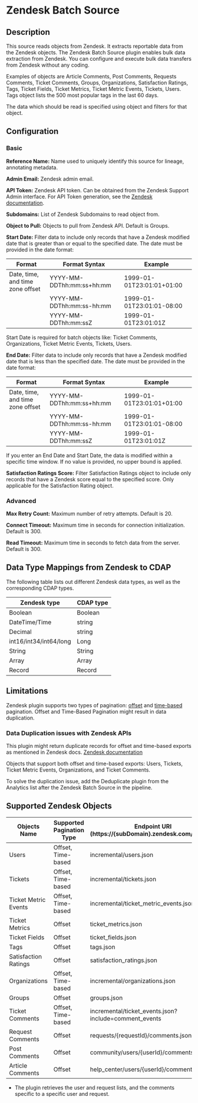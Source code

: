 # Zendesk Batch Source


Description
-----------
This source reads objects from Zendesk. It extracts reportable data from the Zendesk objects. 
The Zendesk Batch Source plugin enables bulk data extraction from Zendesk. 
You can configure and execute bulk data transfers from Zendesk without any coding.

Examples of objects are Article Comments, Post Comments, Requests Comments, Ticket Comments,
Groups, Organizations, Satisfaction Ratings, Tags, Ticket Fields,
Ticket Metrics, Ticket Metric Events, Tickets, Users.
Tags object lists the 500 most popular tags in the last 60 days.

The data which should be read is specified using object and filters for that object.

Configuration
-------------

### Basic

**Reference Name:** Name used to uniquely identify this source for lineage, annotating metadata.

**Admin Email:** Zendesk admin email.

**API Token:** Zendesk API token. Can be obtained from the Zendesk Support Admin interface.
For API Token generation, see the [Zendesk documentation](https://support.zendesk.com/hc/en-us/articles/226022787-Generating-a-new-API-token-).

**Subdomains:** List of Zendesk Subdomains to read object from.

**Object to Pull:** Objects to pull from Zendesk API. Default is Groups.

**Start Date:** Filter data to include only records that have a Zendesk modified date that is greater than
or equal to the specified date. The date must be provided in the date format:

|              Format              |       Format Syntax       |          Example          |
| -------------------------------- | ------------------------- | ------------------------- |
| Date, time, and time zone offset | YYYY-MM-DDThh:mm:ss+hh:mm | 1999-01-01T23:01:01+01:00 |
|                                  | YYYY-MM-DDThh:mm:ss-hh:mm | 1999-01-01T23:01:01-08:00 |
|                                  | YYYY-MM-DDThh:mm:ssZ      | 1999-01-01T23:01:01Z      |

Start Date is required for batch objects like: Ticket Comments, Organizations, Ticket Metric Events, Tickets, Users.

**End Date:** Filter data to include only records that have a Zendesk modified date that is less than
the specified date. The date must be provided in the date format:

|              Format              |       Format Syntax       |          Example          |
| -------------------------------- | ------------------------- | ------------------------- |
| Date, time, and time zone offset | YYYY-MM-DDThh:mm:ss+hh:mm | 1999-01-01T23:01:01+01:00 |
|                                  | YYYY-MM-DDThh:mm:ss-hh:mm | 1999-01-01T23:01:01-08:00 |
|                                  | YYYY-MM-DDThh:mm:ssZ      | 1999-01-01T23:01:01Z      |

If you enter an End Date and Start Date, the data is modified within a specific time window.
If no value is provided, no upper bound is applied.

**Satisfaction Ratings Score:** Filter Satisfaction Ratings object to include only records that have a Zendesk score
equal to the specified score. Only applicable for the Satisfaction Rating object.

### Advanced

**Max Retry Count:** Maximum number of retry attempts. Default is 20.

**Connect Timeout:** Maximum time in seconds for connection initialization. Default is 300.

**Read Timeout:** Maximum time in seconds to fetch data from the server. Default is 300.

Data Type Mappings from Zendesk to CDAP
----------
The following table lists out different Zendesk data types, as well as the
corresponding CDAP types.

| Zendesk type           | CDAP type |
|------------------------|-----------|
| Boolean                | Boolean   |
| DateTime/Time          | string    |
| Decimal                | string    |
| int16/int34/int64/long | Long      |
| String                 | String    |
| Array                  | Array     |
| Record                 | Record    |


Limitations
----------

Zendesk plugin supports two types of pagination: [offset](https://developer.zendesk.com/documentation/developer-tools/pagination/paginating-through-lists-using-offset-pagination/) and [time-based](https://developer.zendesk.com/documentation/ticketing/managing-tickets/using-the-incremental-export-api/#time-based-incremental-exports)  pagination.
Offset and Time-Based Pagination might result in data duplication.

### Data Duplication issues with Zendesk APIs

This plugin might return duplicate records for offset and time-based exports as mentioned in Zendesk docs.
[Zendesk documentation](https://developer.zendesk.com/documentation/ticketing/managing-tickets/using-the-incremental-export-api/#excluding-duplicate-items)

Objects that support both offset and time-based exports:
Users,
Tickets,
Ticket Metric Events,
Organizations, and
Ticket Comments.

To solve the duplication issue, add the Deduplicate plugin from the Analytics list after the Zendesk Batch Source in the pipeline.

Supported Zendesk Objects
----------

| Objects Name          | Supported Pagination Type  | Endpoint URI (https://{subDomain}.zendesk.com/api/v2/) |
|-----------------------|----------------------------|--------------------------------------------------------|
| Users                 | Offset, Time-based         |incremental/users.json                                                       |
| Tickets               | Offset, Time-based         |incremental/tickets.json                                                       |
| Ticket Metric Events  | Offset, Time-based         |incremental/ticket_metric_events.json                                                       |
| Ticket Metrics        | Offset                     |ticket_metrics.json                                                       |
| Ticket Fields         | Offset                     |ticket_fields.json                                                       |
| Tags                  | Offset                     |tags.json                                                        |
| Satisfaction Ratings  | Offset                     |satisfaction_ratings.json                                                        |
| Organizations         | Offset, Time-based         |incremental/organizations.json                                                        |
| Groups                | Offset                     |groups.json                                                        |    
| Ticket Comments       | Offset, Time-based         |incremental/ticket_events.json?include=comment_events                                                        |
| Request Comments      | Offset                     |requests/{requestId}/comments.json*                                                        |
| Post Comments         | Offset                     |community/users/{userId}/comments.json                                                        |
| Article Comments      | Offset                     |help_center/users/{userId}/comments.json                                                        |

*  The plugin retrieves the user and request lists, and the comments specific to a specific user and request.
